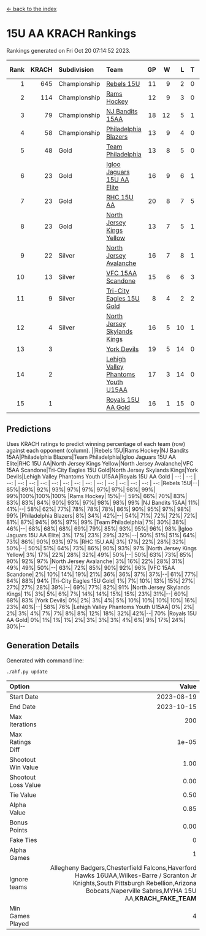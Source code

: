 [<- back to the index](readme.md)
# 15U AA KRACH Rankings
Rankings generated on Fri Oct 20 07:14:52 2023.

Rank|KRACH|Subdivision|Team|GP|W|L|T|OTW|OTL|SoS|Exp Wins|Win Diff
---:|---:|:---|:---|---:|---:|---:|---:|---:|---:|---:|---:|---:
1|645|Championship|[Rebels 15U](https://gamesheetstats.com/seasons/3659/teams/140654/schedule)|11|9|2|0|0|1|755|9.8|-0.0
2|114|Championship|[Rams Hockey](https://gamesheetstats.com/seasons/3659/teams/140653/schedule)|12|9|3|0|1|2|373|9.9|0.0
3|79|Championship|[NJ Bandits 15AA](https://gamesheetstats.com/seasons/3659/teams/140648/schedule)|18|12|5|1|0|1|94|13.4|0.0
4|58|Championship|[Philadelphia Blazers](https://gamesheetstats.com/seasons/3659/teams/140652/schedule)|13|9|4|0|3|0|35|9.9|0.0
5|48|Gold|[Team Philadelphia](https://gamesheetstats.com/seasons/3659/teams/140657/schedule)|13|8|5|0|0|0|114|8.9|0.0
6|23|Gold|[Igloo Jaguars 15U AA Elite](https://gamesheetstats.com/seasons/3659/teams/140645/schedule)|16|9|6|1|1|0|26|10.4|0.0
7|23|Gold|[RHC 15U AA](https://gamesheetstats.com/seasons/3659/teams/140655/schedule)|20|8|7|5|0|1|35|11.4|0.0
8|23|Gold|[North Jersey Kings Yellow](https://gamesheetstats.com/seasons/3659/teams/140650/schedule)|13|7|5|1|0|0|27|8.4|0.0
9|22|Silver|[North Jersey Avalanche](https://gamesheetstats.com/seasons/3659/teams/140649/schedule)|16|7|8|1|1|0|288|8.4|0.0
10|13|Silver|[VFC 15AA Scandone](https://gamesheetstats.com/seasons/3659/teams/140659/schedule)|15|6|6|3|0|1|337|8.4|0.0
11|9|Silver|[Tri-City Eagles 15U Gold](https://gamesheetstats.com/seasons/3659/teams/140658/schedule)|8|4|2|2|0|0|7|5.9|0.0
12|4|Silver|[North Jersey Skylands Kings](https://gamesheetstats.com/seasons/3659/teams/140651/schedule)|16|5|10|1|0|1|56|6.4|0.0
13|3||[York Devils](https://gamesheetstats.com/seasons/3659/teams/140660/schedule)|19|5|14|0|1|2|49|5.9|0.0
14|2||[Lehigh Valley Phantoms Youth U15AA](https://gamesheetstats.com/seasons/3659/teams/140646/schedule)|17|3|14|0|0|0|23|3.9|0.0
15|1||[Royals 15U AA Gold](https://gamesheetstats.com/seasons/3659/teams/140656/schedule)|16|1|15|0|1|0|24|1.9|0.0

## Predictions
Uses KRACH ratings to predict winning percentage of each team (row) against each opponent (column).
||Rebels 15U|Rams Hockey|NJ Bandits 15AA|Philadelphia Blazers|Team Philadelphia|Igloo Jaguars 15U AA Elite|RHC 15U AA|North Jersey Kings Yellow|North Jersey Avalanche|VFC 15AA Scandone|Tri-City Eagles 15U Gold|North Jersey Skylands Kings|York Devils|Lehigh Valley Phantoms Youth U15AA|Royals 15U AA Gold
| --: | --: | --: | --: | --: | --: | --: | --: | --: | --: | --: | --: | --: | --: | --: | --: 
|Rebels 15U|--| 85%| 89%| 92%| 93%| 97%| 97%| 97%| 97%| 98%| 99%| 99%|100%|100%|100%
|Rams Hockey| 15%|--| 59%| 66%| 70%| 83%| 83%| 83%| 84%| 90%| 93%| 97%| 98%| 98%| 99%
|NJ Bandits 15AA| 11%| 41%|--| 58%| 62%| 77%| 78%| 78%| 78%| 86%| 90%| 95%| 97%| 98%| 99%
|Philadelphia Blazers|  8%| 34%| 42%|--| 54%| 71%| 72%| 72%| 72%| 81%| 87%| 94%| 96%| 97%| 99%
|Team Philadelphia|  7%| 30%| 38%| 46%|--| 68%| 68%| 68%| 69%| 79%| 85%| 93%| 95%| 96%| 98%
|Igloo Jaguars 15U AA Elite|  3%| 17%| 23%| 29%| 32%|--| 50%| 51%| 51%| 64%| 73%| 86%| 90%| 93%| 97%
|RHC 15U AA|  3%| 17%| 22%| 28%| 32%| 50%|--| 50%| 51%| 64%| 73%| 86%| 90%| 93%| 97%
|North Jersey Kings Yellow|  3%| 17%| 22%| 28%| 32%| 49%| 50%|--| 50%| 63%| 73%| 85%| 90%| 92%| 97%
|North Jersey Avalanche|  3%| 16%| 22%| 28%| 31%| 49%| 49%| 50%|--| 63%| 72%| 85%| 90%| 92%| 96%
|VFC 15AA Scandone|  2%| 10%| 14%| 19%| 21%| 36%| 36%| 37%| 37%|--| 61%| 77%| 84%| 88%| 94%
|Tri-City Eagles 15U Gold|  1%|  7%| 10%| 13%| 15%| 27%| 27%| 27%| 28%| 39%|--| 69%| 77%| 82%| 91%
|North Jersey Skylands Kings|  1%|  3%|  5%|  6%|  7%| 14%| 14%| 15%| 15%| 23%| 31%|--| 60%| 68%| 83%
|York Devils|  0%|  2%|  3%|  4%|  5%| 10%| 10%| 10%| 10%| 16%| 23%| 40%|--| 58%| 76%
|Lehigh Valley Phantoms Youth U15AA|  0%|  2%|  2%|  3%|  4%|  7%|  7%|  8%|  8%| 12%| 18%| 32%| 42%|--| 70%
|Royals 15U AA Gold|  0%|  1%|  1%|  1%|  2%|  3%|  3%|  3%|  4%|  6%|  9%| 17%| 24%| 30%|--

## Generation Details

Generated with command line:
```
./ahf.py update
```

| Option | Value |
| :----- | ----: |
| Start Date | 2023-08-19 |
| End Date | 2023-10-15 |
| Max Iterations | 200 |
| Max Ratings Diff | 1e-05 |
| Shootout Win Value | 1.00 |
| Shootout Loss Value | 0.00 |
| Tie Value | 0.50 |
| Alpha Value | 0.85 |
| Bonus Points | 0.00 |
| Fake Ties | 0 |
| Alpha Games | 1 |
| Ignore teams | Allegheny Badgers,Chesterfield Falcons,Haverford Hawks 16UAA,Wilkes-Barre / Scranton Jr Knights,South Pittsburgh Rebellion,Arizona Bobcats,Naperville Sabres,MYHA 15U AA,__KRACH_FAKE_TEAM__ |
| Min Games Played | 4 |

